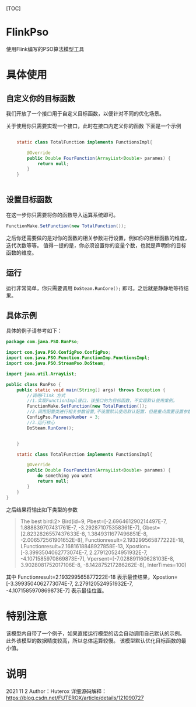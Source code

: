 [TOC]
# FlinkPso
使用Flink编写的PSO算法模型工具

# 具体使用

## 自定义你的目标函数

我们开放了一个接口用于自定义目标函数，以便针对不同的优化场景。

关于使用你只需要实现一个接口，此时在接口内定义你的函数
下面是一个示例
```java

    static class TotalFunction implements FunctionsImpl{

        @Override
        public Double FourFunction(ArrayList<Double> parames) {
            return null;
        }
    }
    
```    
## 设置目标函数
在这一步你只需要将你的函数导入运算系统即可。
```java
FunctionMake.SetFunction(new TotalFunction());
```
之后你还需要做的是对你的函数的相关参数进行设置，例如你的目标函数的维度，迭代次数等等。
值得一提的是，你必须设置你的变量个数，也就是声明你的目标函数的维度。

## 运行
运行非常简单，你只需要调用 `DoSteam.RunCore();` 即可。之后就是静静地等待结果。
## 具体示例

具体的例子请参考如下：

```java
package com.java.PSO.RunPso;

import com.java.PSO.ConfigPso.ConfigPso;
import com.java.PSO.Function.FunctionImp.FunctionsImpl;
import com.java.PSO.StreamPso.DoSteam;

import java.util.ArrayList;

public class RunPso {
    public static void main(String[] args) throws Exception {
        //调用Flink 方式
        //1.实现FunctionImpl接口，该接口的为目标函数，不实现默认使用案例。
        FunctionMake.SetFunction(new TotalFunction());
        //2.调用配置类进行相关参数设置,不设置默认使用默认配置，但是重点需要设置参数个数
        ConfigPso.ParamesNumber = 3;
        //3.运行核心
        DoSteam.RunCore();


    }

    static class TotalFunction implements FunctionsImpl{

        @Override
        public Double FourFunction(ArrayList<Double> parames) {
            do something you want
            return null;
        }
    }
}
```
之后结果将输出如下类型的参数
> The best bird:2> Bird(id=9, Pbest=[-2.696461290214497E-7, 1.888839707431761E-7, -3.292871075358361E-7], Gbest=[2.8232826557437633E-8, 1.3849311677496851E-8, -2.006572561901652E-8], Functionresult=2.193299565877222E-18, LFunctionresult=2.1681618848927858E-13, Xpostion=[-3.3993504062773074E-7, 2.279120524951932E-7, -4.1071585970869873E-7], Vpersent=[-7.028891160628103E-8, 3.9028081752017106E-8, -8.142875217286262E-8], InterTimes=100)



其中 Functionresult=2.193299565877222E-18 表示最佳结果，Xpostion=[-3.3993504062773074E-7, 2.279120524951932E-7, -4.1071585970869873E-7] 表示最佳位置。


# 特别注意
该模型内自带了一个例子，如果直接运行模型的话会自动调用自己默认的示例。
此外该模型的数据精度较高，所以总体运算较慢。
该模型默认优化目标函数的最小值。

# 说明
2021 11 2 
Author：Huterox
详细源码解释：https://blog.csdn.net/FUTEROX/article/details/121090727




